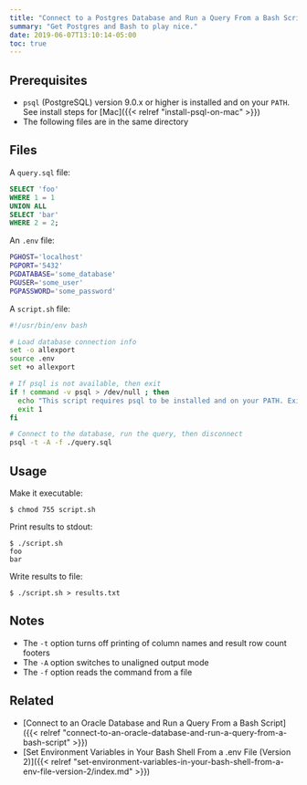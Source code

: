 ```yaml
---
title: "Connect to a Postgres Database and Run a Query From a Bash Script"
summary: "Get Postgres and Bash to play nice."
date: 2019-06-07T13:10:14-05:00
toc: true
---
```


## Prerequisites 

- `psql` (PostgreSQL) version 9.0.x or higher is installed and on your `PATH`. See install steps for [Mac]({{< relref "install-psql-on-mac" >}})
- The following files are in the same directory

## Files 

A `query.sql` file:

```sql
SELECT 'foo'
WHERE 1 = 1
UNION ALL
SELECT 'bar'
WHERE 2 = 2;
```

An `.env` file:

```bash
PGHOST='localhost'
PGPORT='5432'
PGDATABASE='some_database'
PGUSER='some_user'
PGPASSWORD='some_password'
```

A `script.sh` file:

```bash
#!/usr/bin/env bash

# Load database connection info
set -o allexport
source .env
set +o allexport

# If psql is not available, then exit
if ! command -v psql > /dev/null ; then
  echo "This script requires psql to be installed and on your PATH. Exiting"
  exit 1
fi

# Connect to the database, run the query, then disconnect
psql -t -A -f ./query.sql
```

## Usage

Make it executable:

```
$ chmod 755 script.sh
```

Print results to stdout:

```
$ ./script.sh
foo
bar
```

Write results to file:

```
$ ./script.sh > results.txt
```

## Notes

- The `-t` option turns off printing of column names and result row count footers
- The `-A` option switches to unaligned output mode
- The `-f` option reads the command from a file

## Related

- [Connect to an Oracle Database and Run a Query From a Bash Script]({{< relref "connect-to-an-oracle-database-and-run-a-query-from-a-bash-script" >}})
- [Set Environment Variables in Your Bash Shell From a .env File (Version 2)]({{< relref "set-environment-variables-in-your-bash-shell-from-a-env-file-version-2/index.md" >}})
